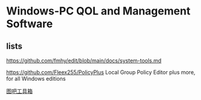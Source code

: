 # Windows-PC QOL and Management Software

## lists

https://github.com/fmhy/edit/blob/main/docs/system-tools.md

https://github.com/Fleex255/PolicyPlus Local Group Policy Editor plus more, for all Windows editions

[图吧工具箱](https://www.tbtool.cn/)
